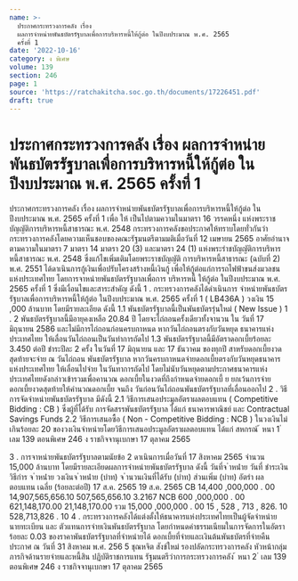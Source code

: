 ```yaml
---
name: >-
  ประกาศกระทรวงการคลัง เรื่อง
  ผลการจำหน่ายพันธบัตรรัฐบาลเพื่อการบริหารหนี้ให้กู้ต่อ ในปีงบประมาณ พ.ศ. 2565
  ครั้งที่ 1
date: '2022-10-16'
category: ง พิเศษ
volume: 139
section: 246
page: 1
source: 'https://ratchakitcha.soc.go.th/documents/17226451.pdf'
draft: true
---
```


# ประกาศกระทรวงการคลัง เรื่อง ผลการจำหน่ายพันธบัตรรัฐบาลเพื่อการบริหารหนี้ให้กู้ต่อ ในปีงบประมาณ พ.ศ. 2565 ครั้งที่ 1

ประกาศกระทรวงการคลัง เรื่อง ผลการจำหน่ายพันธบัตรรัฐบาลเพื่อการบริหารหนี้ให้กู้ต่อ ในปีงบประมาณ พ.ศ. 2565 ครั้งที่ 1 เพื่อ ให้ เป็นไปตามความในมาตรา 16 วรรคหนึ่ง แห่งพระราชบัญญัติการบริหารหนี้สาธารณะ พ.ศ. 2548 กระทรวงการคลังขอประกาศให้ทราบโดยทั่วกันว่า กระทรวงการคลังโดยความเห็นชอบของคณะรัฐมนตรีตามมติเมื่อวันที่ 12 เมษายน 2565 อาศัยอำนาจตามความในมาตรา 7 มาตรา 14 มาตรา 20 (3) และมาตรา 24 (1) แห่งพระรำชบัญญัติการบริหาร หนี้สาธารณะ พ.ศ. 2548 ซึ่งแก้ไขเพิ่มเติมโดยพระราชบัญญัติ การบริหารหนี้สาธารณะ (ฉบับที่ 2) พ.ศ. 2551 ได้ดาเนินการกู้เงินเพื่อปรับโครงสร้างหนี้เงินกู้ เพื่อให้กู้ต่อแก่การรถไฟฟ้าขนส่งมวลชนแห่งประเทศไทย โดยการจาหน่ายพันธบัตรรัฐบาลเพื่อการ บริหารหนี้ ให้กู้ต่อ ในปีงบประมาณ พ.ศ. 2565 ครั้งที่ 1 ซึ่งมีเงื่อนไขและสาระสำคัญ ดังนี้ 1 . กระทรวงการคลังได้ดำเนินการ จำหน่ายพันธบัตรรัฐบาลเพื่อการบริหารหนี้ให้กู้ต่อ ในปีงบประมาณ พ.ศ. 2565 ครั้งที่ 1 ( LB436A ) วงเงิน 15 ,000 ล้านบาท โดยมีรายละเอียด ดังนี้ 1.1 พันธบัตรรัฐบาลนี้เป็นพันธบัตรรุ่นใหม่ ( New Issue ) 1 . 2 พันธบัตรรัฐบาลนี้มีอายุคงเหลือ 20.84 ปี โดยจะไถ่ถอนครั้งเดียวทั้งจานวน ใน วันที่ 17 มิถุนายน 2586 และไม่มีการไถ่ถอนก่อนครบกาหนด หากวันไถ่ถอนตรงกับวันหยุด ธนาคารแห่งประเทศไทย ให้เลื่อนวันไถ่ถอนเป็นวันทำการถัดไป 1.3 พันธบัตรรัฐบาลนี้มีอัตราดอกเบี้ยร้อยละ 3.450 ต่อปี ชำระปีละ 2 ครั้ง ในวันที่ 17 มิถุนายน และ 17 ธันวาคม ของทุกปี สาหรับดอกเบี้ยงวดสุดท้ายจะจ่าย ณ วันไถ่ถอน พันธบัตรรัฐบาล หากวันครบกาหนดจ่ายดอกเบี้ยตรงกับวันหยุดธนาคารแห่งประเทศไทย ให้เลื่อนไปจ่าย ในวันทาการถัดไป โดยไม่นับวันหยุดตามประกาศธนาคารแห่งประเทศไทยดังกล่าวเข้ารวมเพื่อคานวณ ดอกเบี้ยในงวดที่ถึงกำหนดจ่ายดอกเบี้ ย ยกเว้นการจ่ายดอกเบี้ยงวดสุดท้ายให้คำนวณดอกเบี้ย จนถึง วันก่อนวันไถ่ถอนพันธบัตรรัฐบาลที่เลื่อนออกไป 2 . วิธีการจัดจำหน่ายพันธบัตรรัฐบาล มีดังนี้ 2.1 วิธีการเสนอประมูลอัตราผลตอบแทน ( Competitive Bidding : CB ) ซึ่งผู้ที่ได้รับ การจัดสรรพันธบัตรรัฐบาล ได้แก่ ธนาคารพาณิชย์ และ Contractual Savings Funds 2.2 วิธีการเสนอซื้อ ( Non - Competitive Bidding : NCB ) ในวงเงินไม่เกินร้อยละ 20 ของวงเงินจำหน่ายโดยวิธีการเสนอประมูลอัตราผลตอบแทน ได้แก่ สหกรณ์ ้ หนา 1 ่ เลม 139 ตอนพิเศษ 246 ง ราชกิจจานุเบกษา 17 ตุลาคม 2565

3 . การจาหน่ายพันธบัตรรัฐบาลตามนัยข้อ 2 ดาเนินการเมื่อวันที่ 17 สิงหาคม 2565 จำนวน 15,000 ล้านบาท โดยมีรายละเอียดผลการจำหน่ายพันธบัตรรัฐบาล ดังนี้ วันที่จ ําหน่ําย วันที่ ชําระเงิน วิธีกําร จ ําหน่ําย วงเงินจ ําหน่ําย (บําท) จ ํานวนเงินที่ได้รับ (บําท) ส่วนเพิ่ม (บําท) อัตรํา ผลตอบแทน เฉลี่ย (ร้อยละต่อปี) 17 ส.ค. 2565 19 ส.ค. 2565 CB 14,400 ,000,000 . 00 14,907,565,656.10 507,565,656.10 3.2167 NCB 600 ,000,000 . 00 621,148,170.00 21,148,170.00 รวม 15,000 ,000,000 . 00 15 , 528 , 713 , 826. 10 528,713,826 . 10 4 . กระทรวงการคลังได้แต่งตั้งให้ธนาคารแห่งประเทศไทยเป็นผู้จัดจำหน่าย นายทะเบียน และ ตัวแทนการจ่ายเงินพันธบัตรรัฐบาล โดยกำหนดค่าธรรมเนียมในการจัดการในอัตรา ร้อยละ 0.03 ของราคาพันธบัตรรัฐบาลที่จำหน่ายได้ ดอกเบี้ยที่จ่ายและเงินต้นพันธบัตรที่จ่ายคืน ประกาศ ณ วันที่ 31 สิงหาคม พ.ศ. 256 5 ชุณหจิต สังข์ใหม่ รองปลัดกระทรวงการคลัง หัวหน้ากลุ่มภารกิจด้านรายจ่ายและหนี้สิน ปฏิบัติราชการแทน รัฐมนตรีว่าการกระทรวงการคลัง ้ หนา 2 ่ เลม 139 ตอนพิเศษ 246 ง ราชกิจจานุเบกษา 17 ตุลาคม 2565
